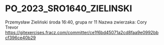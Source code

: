 # PO_2023_SRO1640_ZIELINSKI

Przemysław Zieliński
środa 16:40, grupa nr 11
Nazwa zwierzaka: Cory Trevor
https://gitexercises.fracz.com/committer/ce1f6bd45071a2cd8faa9e0992bbcf396ce40b29
